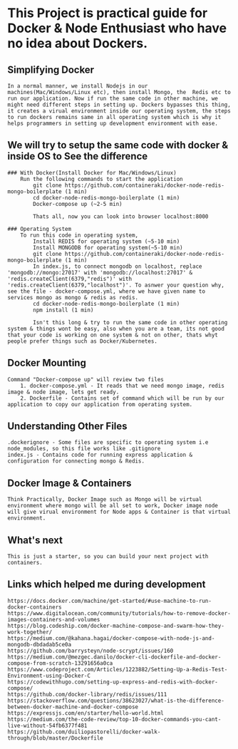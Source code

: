 # This Project is practical guide for Docker & Node Enthusiast who have no idea about Dockers.


## Simplifying Docker
    In a normal manner, we install Nodejs in our machines(Mac/Windows/Linux etc), then install Mongo, the  Redis etc to run our application. Now if run the same code in other machine, we might need different steps in setting up. Dockers bypasses this thing, it creates a virual environment inside our operating system, the steps to run dockers remains same in all operating system which is why it helps programmers in setting up development environment with ease.

## We will try to setup the same code with docker & inside OS to See the difference
    
    ### With Docker(Install Docker for Mac/Windows/Linux)
        Run the following commands to start the application
            git clone https://github.com/containeraki/docker-node-redis-mongo-boilerplate (1 min)
            cd docker-node-redis-mongo-boilerplate (1 min)
            Docker-compose up (~2-5 min)
        
            Thats all, now you can look into browser localhost:8000
    
    ### Operating System
        To run this code in operating system, 
            Install REDIS for operating system (~5-10 min)
            Install MONGODB for operating system(~5-10 min)
            git clone https://github.com/containeraki/docker-node-redis-mongo-boilerplate (1 min)
            In index.js, to connect mongodb on localhost, replace 'mongodb://mongo:27017' with 'mongodb://localhost:27017' & 'redis.createClient(6379,"redis")' with 'redis.createClient(6379,"localhost")'. To asnwer your question why, see the file - docker-compose.yml, where we have given name to services mongo as mongo & redis as redis.
            cd docker-node-redis-mongo-boilerplate (1 min)
            npm install (1 min)

            Isn't this long & try to run the same code in other operating system & things wont be easy, also when you are a team, its not good that your code is working on one system & not on other, thats whyt people prefer things such as Docker/Kubernetes.

## Docker Mounting
    Command "Docker-compose up" will review two files
        1. docker-compose.yml - It reads that we need mongo image, redis image & node image, lets get ready. 
        2. Dockerfile - Contains set of command which will be run by our application to copy our application from operating system. 

## Understanding Other Files
    .dockerignore - Some files are specific to operating system i.e node_modules, so this file works like .gitignore
    index.js - Contains code for running express application & configuration for connecting mongo & Redis. 



## Docker Image & Containers
    Think Practically, Docker Image such as Mongo will be virtual environment where mongo will be all set to work, Docker image node will give virual environment for Node apps & Container is that virtual environment.

## What's next
    This is just a starter, so you can build your next project with containers.

## Links which helped me during development
    https://docs.docker.com/machine/get-started/#use-machine-to-run-docker-containers
    https://www.digitalocean.com/community/tutorials/how-to-remove-docker-images-containers-and-volumes
    https://blog.codeship.com/docker-machine-compose-and-swarm-how-they-work-together/
    https://medium.com/@kahana.hagai/docker-compose-with-node-js-and-mongodb-dbdadab5ce0a
    https://github.com/barrysteyn/node-scrypt/issues/160
    https://medium.com/@mezgec.danilo/docker-cli-dockerfile-and-docker-compose-from-scratch-13291656a0ca
    https://www.codeproject.com/Articles/1223882/Setting-Up-a-Redis-Test-Environment-using-Docker-C
    https://codewithhugo.com/setting-up-express-and-redis-with-docker-compose/
    https://github.com/docker-library/redis/issues/111
    https://stackoverflow.com/questions/38623027/what-is-the-difference-between-docker-machine-and-docker-compose
    https://expressjs.com/en/starter/hello-world.html
    https://medium.com/the-code-review/top-10-docker-commands-you-cant-live-without-54fb6377f481
    https://github.com/duiliopastorelli/docker-walk-through/blob/master/Dockerfile

